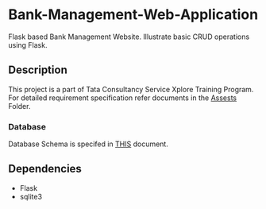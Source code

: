 # Bank-Management-Web-Application
Flask based Bank Management Website. Illustrate basic CRUD operations using Flask.

## Description
This project is a part of Tata Consultancy Service Xplore Training Program.
For detailed requirement specification refer documents in the [Assests](assets/) Folder.<br/>
### Database 
Database Schema is specifed in [THIS](assets/Database%20Script.pdf) document.

## Dependencies
* Flask
* sqlite3
